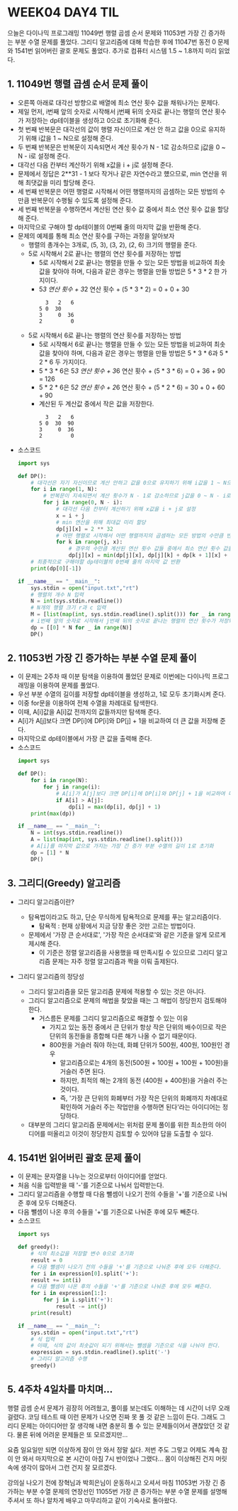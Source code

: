 # WEEK04 DAY4 TIL
으늘은 다이나믹 프로그래밍 11049번 행렬 곱셈 순서 문제와 11053번 가장 긴 증가하는 부분 수열 문제를 풀었다.
그리디 알고리즘에 대해 학습한 후에 11047번 동전 0 문제와 1541번 읽어버린 괄호 문제도 풀었다.
추가로 컴퓨터 시스템 1.5 ~ 1.8까지 미리 읽었다.

## 1. 11049번 행렬 곱셈 순서 문제 풀이
- 오른쪽 아래로 대각선 방향으로 배열에 최소 연산 횟수 값을 채워나가는 문제다.
- 제일 먼저, i번째 앞의 숫자로 시작해서 j번째 뒤의 숫자로 끝나는 행렬의 연산 횟수가 저장하는 dp테이블을 생성하고 0으로 초기화해 준다.
- 첫 번째 반복문은 대각선의 값이 행렬 자신이므로 계산 안 하고 값을 0으로 유지하기 위해 i값을 1 ~ N으로 설정해 준다.
- 두 번째 반복문은 반복문이 지속되면서 계산 횟수가 N - 1로 감소하므로 j값을 0 ~ N - i로 설정해 준다.
- 대각선 다음 칸부터 계산하기 위해 x값을 i + j로 설정해 준다.
- 문제에서 정답은 2**31 - 1 보다 작거나 같은 자연수라고 헀으므로, min 연산을 위해 최댓값을 미리 할당해 준다.
- 세 번째 반복문은 어떤 행렬로 시작해서 어떤 행렬까지의 곱셈하는 모든 방법의 수만큼 반복문이 수행될 수 있도록 설정해 준다.
- 세 번째 반복문을 수행하면서 계산된 연산 횟수 값 중에서 최소 연산 횟수 값을 할당해 준다.
- 마지막으로 구해야 할 dp테이블의 0번째 줄의 마지막 값을 반환해 준다.
- 문제의 예제를 통해 최소 연산 횟수를 구하는 과정을 알아보자
    - 행렬의 총개수는 3개로, (5, 3), (3, 2), (2, 6) 크기의 행렬을 준다.
    - 5로 시작해서 2로 끝나는 행렬의 연산 횟수를 저장하는 방법
        - 5로 시작해서 2로 끝나는 행렬을 만들 수 있는 모든 방법을 비교하여 최솟값을 찾아야 하며, 다음과 같은 경우는 행렬을 만들 방법은 5 * 3 * 2 한 가지이다.
        - 5*3 연산 횟수 + 3*2 연산 횟수 + (5 * 3 * 2) = 0 + 0 + 30
            ```
              3   2   6
            5 0  30   
            3     0  36
            2         0
            ```
    - 5로 시작해서 6로 끝나는 행렬의 연산 횟수를 저장하는 방법
        - 5로 시작해서 6로 끝나는 행렬을 만들 수 있는 모든 방법을 비교하여 최솟값을 찾아야 하며, 다음과 같은 경우는 행렬을 만들 방법은 5 * 3 * 6과 5 * 2 * 6 두 가지이다.
        - 5 * 3 * 6은 5*3 연산 횟수 + 3*6 연산 횟수 + (5 * 3 * 6) = 0 + 36 + 90 = 126
        - 5 * 2 * 6은 5*2 연산 횟수 + 2*6 연산 횟수 + (5 * 2 * 6) = 30 + 0 + 60 + 90
        - 계산된 두 계산값 중에서 작은 값을 저장한다.
            ```
              3   2   6
            5 0  30  90
            3     0  36
            2         0
            ```
- 소스코드
    ```python
    import sys

    def DP():
        # 대각선은 자기 자신이므로 계산 안하고 값을 0으로 유지하기 위해 i값을 1 ~ N으로 설정
        for i in range(1, N):
            # 반복문이 지속되면서 계산 횟수가 N - 1로 감소하므로 j값을 0 ~ N - i로 설정
            for j in range(0, N - i):
                # 대각선 다음 칸부터 계산하기 위해 x값을 i + j로 설정
                x = i + j
                # min 연산을 위해 최대값 미리 할당
                dp[j][x] = 2 ** 32
                # 어떤 행렬로 시작해서 어떤 행렬까지의 곱셈하는 모든 방법의 수만큼 반복문 수행
                for k in range(j, x):
                    # 경우의 수만큼 계산된 연산 횟수 값들 중에서 최소 연산 횟수 값을 할당
                    dp[j][x] = min(dp[j][x], dp[j][k] + dp[k + 1][x] + M[j][0] * M[k][1] * M[x][1])
        # 최종적으로 구해야할 dp테이블의 0번째 줄의 마지막 값 반환
        print(dp[0][-1])

    if __name__ == "__main__":
        sys.stdin = open("input.txt","rt")
        # 행렬의 개수 N 입력
        N = int(sys.stdin.readline())
        # N개의 행렬 크기 r과 c 입력
        M = [list(map(int, sys.stdin.readline().split())) for _ in range(N)]
        # i번째 앞의 숫자로 시작해서 j번째 뒤의 숫자로 끝나는 행렬의 연산 횟수가 저장되는 dp테이블 초기화
        dp = [[0] * N for _ in range(N)]
        DP()
    ```

## 2. 11053번 가장 긴 증가하는 부분 수열 문제 풀이
- 이 문제는 2주차 때 이분 탐색을 이용하여 풀었던 문제로 이번에는 다이나믹 프로그래밍을 이용하여 문제를 풀었다.
- 우선 부분 수열의 길이를 저장할 dp테이블을 생성하고, 1로 모두 초기화시켜 준다.
- 이중 for문을 이용하여 전체 수열을 차례대로 탐색한다.
- 이때, A[i]값을 A[i]값 전까지의 값들까지만 탐색해 준다.
- A[i]가 A[j]보다 크면 DP[i]에 DP[i]와 DP[j] + 1을 비교하여 더 큰 값을 저장해 준다.
- 마지막으로 dp테이블에서 가장 큰 값을 출력해 준다.
- 소스코드
    ```python
    import sys

    def DP():
        for i in range(N):
            for j in range(i):
                # A[i]가 A[j]보다 크면 DP[i]에 DP[i]와 DP[j] + 1을 비교하여 더 큰 값을 저장
                if A[i] > A[j]:
                    dp[i] = max(dp[i], dp[j] + 1)
        print(max(dp))

    if __name__ == "__main__":
        N = int(sys.stdin.readline())
        A = list(map(int, sys.stdin.readline().split()))
        # A[i]를 마지막 값으로 가지는 가장 긴 증가 부분 수열의 길이 1로 초기화
        dp = [1] * N
        DP()
    ```

## 3. 그리디(Greedy) 알고리즘
- 그리디 알고리즘이란?
    - 탐욕법이라고도 하고, 단순 무식하게 탐욕적으로 문제를 푸는 알고리즘이다.
        - 탐욕적 : 현재 상황에서 지금 당장 좋은 것만 고르는 방법이다.
    - 문제에서 '가장 큰 순서대로', '가장 작은 순서대로'와 같은 기준을 알게 모르게 제시해 준다.
        - 이 기준은 정렬 알고리즘을 사용했을 때 만족시킬 수 있으므로 그리디 알고리즘 문제는 자주 정렬 알고리즘과 짝을 이뤄 출제된다.

- 그리디 알고리즘의 정당성
    - 그리디 알고리즘을 모든 알고리즘 문제에 적용할 수 있는 것은 아니다.
    - 그리디 알고리즘으로 문제의 해법을 찾았을 때는 그 해법이 정당한지 검토해야 한다.
        - 거스름돈 문제를 그리디 알고리즘으로 해결할 수 있는 이유
            - 가지고 있는 동전 중에서 큰 단위가 항상 작은 단위의 배수이므로 작은 단위의 동전들을 종합해 다른 해가 나올 수 없기 때문이다.
            - 800원을 거슬러 줘야 하는데, 화폐 단위가 500원, 400원, 100원인 경우
                - 알고리즘으로는 4개의 동전(500원 + 100원 + 100원 + 100원)을 거슬러 주면 된다.
                - 하지만, 최적의 해는 2개의 동전 (400원 + 400원)을 거슬러 주는 것이다.
                - 즉, '가장 큰 단위의 화폐부터 가장 작은 단위의 화폐까지 차례대로 확인하여 거슬러 주는 작업만을 수행하면 된다'라는 아이디어는 정당하다.
    - 대부분의 그리디 알고리즘 문제에서는 위처럼 문제 풀이를 위한 최소한의 아이디어를 떠올리고 이것이 정당한지 검토할 수 있어야 답을 도출할 수 있다.

## 4. 1541번 읽어버린 괄호 문제 풀이
- 이 문제는 문자열을 나누는 것으로부터 아이디어를 얻었다.
- 처음 식을 입력받을 때 '-'를 기준으로 나눠서 입력받는다.
- 그리디 알고리즘을 수행할 때 다음 뺄셈이 나오기 전의 수들을 '+'를 기준으로 나눠준 후에 모두 더해준다.
- 다음 뺄셈이 나온 후의 수들을 '+'를 기준으로 나눠준 후에 모두 빼준다.
- 소스코드
    ```python
    import sys

    def greedy():
        # 식의 최소값을 저장할 변수 0으로 초기화
        result = 0
        # 다음 뺄셈이 나오기 전의 수들을 '+'를 기준으로 나눠준 후에 모두 더해준다.
        for i in expression[0].split('+'):
        result += int(i)
        # 다음 뺄셈이 나온 후의 수들을 '+'를 기준으로 나눠준 후에 모두 빼준다.
        for i in expression[1:]:
            for j in i.split('+'):
                result -= int(j)
        print(result)

    if __name__ == "__main__":
        sys.stdin = open("input.txt","rt")
        # 식 입력
        # 이때, 식의 값이 최솟값이 되기 위해서는 뺄셈을 기준으로 식을 나눠야 한다.
        expression = sys.stdin.readline().split('-')
        # 그리디 알고리즘 수행
        greedy()
    ```

## 5. 4주차 4일차를 마치며...
행렬 곱셈 순서 문제가 굉장히 어려웠고, 풀이를 보는데도 이해하는 데 시간이 너무 오래 걸렸다. 코딩 테스트 때 이런 문제가 나오면 진짜 못 풀 것 같은 느낌이 든다.
그래도 그리디 문제는 아이디어만 잘 생각해 내면 충분히 풀 수 있는 문제들이어서 괜찮았던 것 같다. 물론 뒤에 어려운 문제들은 또 모르겠지만...

요즘 일요일만 되면 이상하게 잠이 안 와서 정말 싫다. 저번 주도 그렇고 어제도 계속 잠이 안 와서 마지막으로 본 시간이 아침 7시 반이었나 그랬다... 몸이 이상해진 건지 머릿속에 생각이 많아서 그런 건지 잘 모르겠다.

강의실 나오기 전에 장혁님과 박희은님이 운동하시고 오셔서 마침 11053번 가장 긴 증가하는 부분 수열 문제의 연장선인 11055번 가장 큰 증가하는 부분 수열 문제를 설명해 주셔서 또 하나 알차게 배우고 마무리하고 같이 기숙사로 돌아왔다.